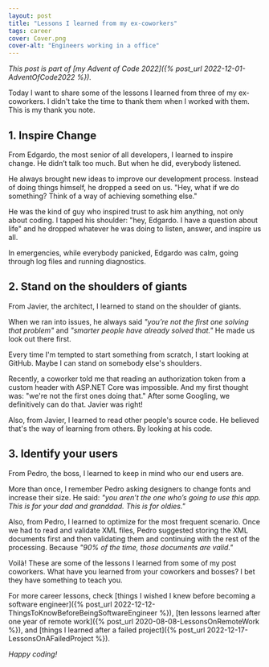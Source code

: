 ```yaml
---
layout: post
title: "Lessons I learned from my ex-coworkers"
tags: career
cover: Cover.png
cover-alt: "Engineers working in a office" 
---
```


_This post is part of [my Advent of Code 2022]({% post_url 2022-12-01-AdventOfCode2022 %})._

Today I want to share some of the lessons I learned from three of my ex-coworkers. I didn't take the time to thank them when I worked with them. This is my thank you note.

## 1. Inspire Change

From Edgardo, the most senior of all developers, I learned to inspire change. He didn’t talk too much. But when he did, everybody listened.

He always brought new ideas to improve our development process. Instead of doing things himself, he dropped a seed on us. "Hey, what if we do something? Think of a way of achieving something else."

He was the kind of guy who inspired trust to ask him anything, not only about coding. I tapped his shoulder: "hey, Edgardo. I have a question about life" and he dropped whatever he was doing to listen, answer, and inspire us all.

In emergencies, while everybody panicked, Edgardo was calm, going through log files and running diagnostics.

## 2. Stand on the shoulders of giants

From Javier, the architect, I learned to stand on the shoulder of giants.

When we ran into issues, he always said _"you’re not the first one solving that problem"_ and _"smarter people have already solved that."_ He made us look out there first.

Every time I'm tempted to start something from scratch, I start looking at GitHub. Maybe I can stand on somebody else's shoulders.

Recently, a coworker told me that reading an authorization token from a custom header with ASP.NET Core was impossible. And my first thought was: "we're not the first ones doing that." After some Googling, we definitively can do that. Javier was right!

Also, from Javier, I learned to read other people's source code. He believed that's the way of learning from others. By looking at his code.

## 3. Identify your users

From Pedro, the boss, I learned to keep in mind who our end users are.

More than once, I remember Pedro asking designers to change fonts and increase their size. He said: _"you aren’t the one who’s going to use this app. This is for your dad and granddad. This is for oldies."_

Also, from Pedro, I learned to optimize for the most frequent scenario. Once we had to read and validate XML files, Pedro suggested storing the XML documents first and then validating them and continuing with the rest of the processing. Because _"90% of the time, those documents are valid."_

Voilà! These are some of the lessons I learned from some of my post coworkers. What have you learned from your coworkers and bosses? I bet they have something to teach you.

For more career lessons, check [things I wished I knew before becoming a software engineer]({% post_url 2022-12-12-ThingsToKnowBeforeBeingSoftwareEngineer %}), [ten lessons learned after one year of remote work]({% post_url 2020-08-08-LessonsOnRemoteWork %}), and [things I learned after a failed project]({% post_url 2022-12-17-LessonsOnAFailedProject %}).

_Happy coding!_